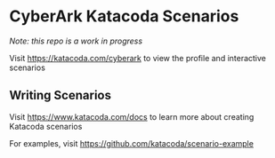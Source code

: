 # CyberArk Katacoda Scenarios

_Note: this repo is a work in progress_

Visit https://katacoda.com/cyberark to view the profile and interactive scenarios

## Writing Scenarios

Visit https://www.katacoda.com/docs to learn more about creating Katacoda scenarios

For examples, visit https://github.com/katacoda/scenario-example
